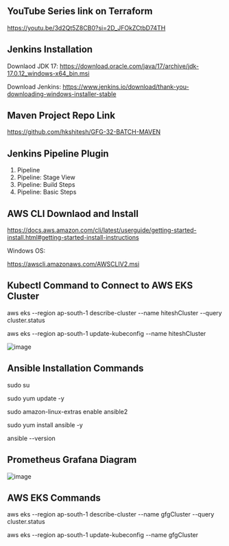 ## YouTube Series link on Terraform

https://youtu.be/3d2Qt5Z8CB0?si=2D_JFOkZCtbD74TH


## Jenkins Installation 

Downlaod JDK 17:  https://download.oracle.com/java/17/archive/jdk-17.0.12_windows-x64_bin.msi

Download Jenkins: https://www.jenkins.io/download/thank-you-downloading-windows-installer-stable


## Maven Project Repo Link

https://github.com/hkshitesh/GFG-32-BATCH-MAVEN


## Jenkins Pipeline Plugin

1. Pipeline
2. Pipeline: Stage View
3. Pipeline: Build Steps
4. Pipeline: Basic Steps

## AWS CLI Downlaod and Install
https://docs.aws.amazon.com/cli/latest/userguide/getting-started-install.html#getting-started-install-instructions

Windows OS:

https://awscli.amazonaws.com/AWSCLIV2.msi

## Kubectl Command to Connect to AWS EKS Cluster

aws eks --region ap-south-1 describe-cluster --name hiteshCluster --query cluster.status

aws eks --region ap-south-1 update-kubeconfig --name hiteshCluster

![image](https://github.com/user-attachments/assets/dba905cb-20d0-4881-8df1-052a270cb65a)

## Ansible Installation Commands

sudo su

sudo yum update -y

sudo amazon-linux-extras enable ansible2

sudo yum install ansible -y

ansible --version

## Prometheus Grafana Diagram

![image](https://github.com/user-attachments/assets/57eafa85-6d98-4817-9430-02dacb96ad6a)

## AWS EKS Commands

aws eks --region ap-south-1 describe-cluster --name gfgCluster --query cluster.status

aws eks --region ap-south-1 update-kubeconfig --name gfgCluster



